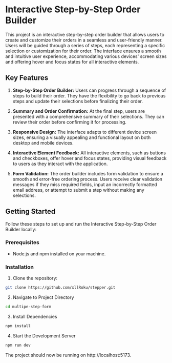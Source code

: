 # Interactive Step-by-Step Order Builder

This project is an interactive step-by-step order builder that allows users to create and customize their orders in a seamless and user-friendly manner. Users will be guided through a series of steps, each representing a specific selection or customization for their order. The interface ensures a smooth and intuitive user experience, accommodating various devices' screen sizes and offering hover and focus states for all interactive elements.

## Key Features

1. **Step-by-Step Order Builder:** Users can progress through a sequence of steps to build their order. They have the flexibility to go back to previous steps and update their selections before finalizing their order.

2. **Summary and Order Confirmation:** At the final step, users are presented with a comprehensive summary of their selections. They can review their order before confirming it for processing.

3. **Responsive Design:** The interface adapts to different device screen sizes, ensuring a visually appealing and functional layout on both desktop and mobile devices.

4. **Interactive Element Feedback:** All interactive elements, such as buttons and checkboxes, offer hover and focus states, providing visual feedback to users as they interact with the application.

5. **Form Validation:** The order builder includes form validation to ensure a smooth and error-free ordering process. Users receive clear validation messages if they miss required fields, input an incorrectly formatted email address, or attempt to submit a step without making any selections.

## Getting Started

Follow these steps to set up and run the Interactive Step-by-Step Order Builder locally:

### Prerequisites

-   Node.js and npm installed on your machine.

### Installation

1. Clone the repository:

```bash
git clone https://github.com/xllRoku/stepper.git
```

2. Navigate to Project Directory

```bash
cd multipe-step-form
```

3. Install Dependencies

```bash
npm install
```

4. Start the Development Server

```bash
npm run dev
```

The project should now be running on http://localhost:5173.

